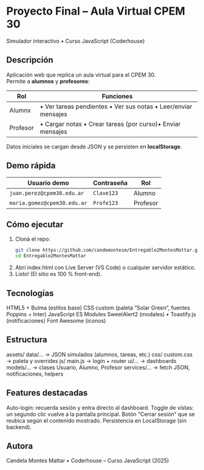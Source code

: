 # Proyecto Final – Aula Virtual CPEM 30

Simulador interactivo • Curso JavaScript (Coderhouse)

## Descripción

Aplicación web que replica un aula virtual para el CPEM 30.  
Permite a **alumnos** y **profesores**:

| Rol      | Funciones                                                      |
| -------- | -------------------------------------------------------------- |
| Alumnx   | • Ver tareas pendientes • Ver sus notas • Leer/enviar mensajes |
| Profesor | • Cargar notas • Crear tareas (por curso)• Enviar mensajes     |

Datos iniciales se cargan desde JSON y se persisten en **localStorage**.

## Demo rápida

| Usuario demo                | Contraseña | Rol      |
| --------------------------- | ---------- | -------- |
| `juan.perez@cpem30.edu.ar`  | `Clave123` | Alumno   |
| `maria.gomez@cpem30.edu.ar` | `Profe123` | Profesor |

## Cómo ejecutar

1. Cloná el repo:
   ```bash
   git clone https://github.com/candemontesm/Entregable2MontesMattar.git
   cd Entregable2MontesMattar
   ```
2. Abrí index.html con Live Server (VS Code) o cualquier servidor estático.
3. Listo! (El sitio es 100 % front-end).

## Tecnologías

HTML5 + Bulma (estilos base)
CSS custom (paleta “Solar Green”, fuentes Poppins + Inter)
JavaScript ES Modules
SweetAlert2 (modales) • Toastify.js (notificaciones)
Font Awesome (iconos)

## Estructura

assets/
data/… → JSON simulados (alumnos, tareas, etc.)
css/
custom.css → paleta y overrides
js/
main.js → login + router
ui/… → dashboards
models/… → clases Usuario, Alumno, Profesor
services/… → fetch JSON, notificaciones, helpers

## Features destacadas

Auto-login: recuerda sesión y entra directo al dashboard.
Toggle de vistas: un segundo clic vuelve a la pantalla principal.
Botón “Cerrar sesión” que se reubica según el contenido mostrado.
Persistencia en LocalStorage (sin backend).

## Autora

Candela Montes Mattar • Coderhouse – Curso JavaScript (2025)
